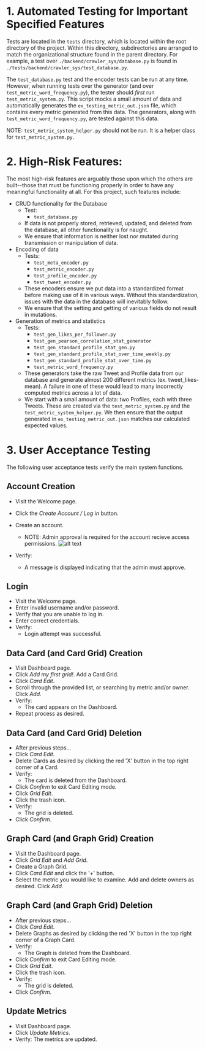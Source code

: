 # 1. Automated Testing for Important Specified Features

<!-- Future: For convenience, we have setup a file in the `filepath` directory which runs all the automated unit tests in an appropriate order. -->
Tests are located in the `tests` directory, which is located within the root directory of the project. Within this directory, subdirectories are arranged to match the organizational structure found in the parent directory. For example, a test over `./backend/crawler_sys/database.py` is found in `./tests/backend/crawler_sys/test_database.py`.

The `test_database.py` test and the encoder tests can be run at any time. However, when running tests over the generator (and over `test_metric_word_frequency.py`), the tester should *first* run `test_metric_system.py`. This script mocks a small amount of data and automatically generates the `ex_testing_metric_out.json` file, which contains every metric generated from this data. The generators, along with `test_metric_word_frequency.py`, are tested against this data.

NOTE: `test_metric_system_helper.py` should not be run. It is a helper class for `test_metric_system.py`.

# 2. High-Risk Features:

The most high-risk features are arguably those upon which the others are built--those that must be functioning properly in order to have any meaningful functionality at all. For this project, such features include:
- CRUD functionality for the Database
  - Test:
    - `test_database.py`
  - If data is not properly stored, retrieved, updated, and deleted from the database, all other functionality is for naught.
  - We ensure that information is neither lost nor mutated during transmission or manipulation of data.
- Encoding of data
  - Tests:
    - `test_meta_encoder.py`
    - `test_metric_encoder.py`
    - `test_profile_encoder.py`
    - `test_tweet_encoder.py`
  - These encoders ensure we put data into a standardized format before making use of it in various ways. Without this standardization, issues with the data in the database will inevitably follow.
  - We ensure that the setting and getting of various fields do not result in mutations.
- Generation of metrics and statistics
  - Tests:
    - `test_gen_likes_per_follower.py`
    - `test_gen_pearson_correlation_stat_generator`
    - `test_gen_standard_profile_stat_gen.py`
    - `test_gen_standard_profile_stat_over_time_weekly.py`
    - `test_gen_standard_profile_stat_over_time.py`
    - `test_metric_word_frequency.py`
  - These generators take the raw Tweet and Profile data from our database and generate almost 200 different metrics (ex. tweet_likes-mean). A failure in one of these would lead to many incorrectly computed metrics across a lot of data.
  - We start with a small amount of data: two Profiles, each with three Tweets. These are created via the `test_metric_system.py` and the `test_metric_system_helper.py`. We then ensure that the output generated in `ex_testing_metric_out.json` matches our calculated expected values.


# 3. User Acceptance Testing
The following user acceptance tests verify the main system functions.

## Account Creation
- Visit the Welcome page.

- Click the *Create Account / Log in* button.
- Create an account.
  - NOTE: Admin approval is required for the account recieve access permissions.
  ![alt text](image.png)
- Verify: 
  - A message is displayed indicating that the admin must approve.

## Login
- Visit the Welcome page.
- Enter invalid username and/or password.
- Verify that you are unable to log in.
- Enter correct credentials.
- Verify:
  - Login attempt was successful.

## Data Card (and Card Grid) Creation
- Visit Dashboard page.
- Click *Add my first grid!*. Add a Card Grid.
- Click *Card Edit*.
- Scroll through the provided list, or searching by metric and/or owner. Click *Add*.
- Verify:
  - The card appears on the Dashboard.
- Repeat process as desired.

## Data Card (and Card Grid) Deletion
- After previous steps...
- Click *Card Edit*.
- Delete Cards as desired by clicking the red 'X' button in the top right corner of a Card.
- Verify:
  - The card is deleted from the Dashboard.
- Click *Confirm* to exit Card Editing mode.
- Click *Grid Edit*.
- Click the trash icon.
- Verify:
  - The grid is deleted.
- Click *Confirm*.

## Graph Card (and Graph Grid) Creation
- Visit the Dashboard page.
- Click *Grid Edit* and *Add Grid*.
- Create a Graph Grid.
- Click *Card Edit* and click the '+' button.
- Select the metric you would like to examine. Add and delete owners as desired. Click *Add*.

## Graph Card (and Graph Grid) Deletion
- After previous steps...
- Click *Card Edit*.
- Delete Graphs as desired by clicking the red 'X' button in the top right corner of a Graph Card.
- Verify:
  - The Graph is deleted from the Dashboard.
- Click *Confirm* to exit Card Editing mode.
- Click *Grid Edit*.
- Click the trash icon.
- Verify:
  - The grid is deleted.
- Click *Confirm*.

## Update Metrics
- Visit Dashboard page.
- Click *Update Metrics*.
- Verify:
   The metrics are updated.